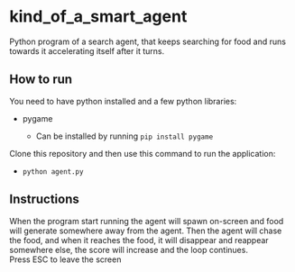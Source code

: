 # kind_of_a_smart_agent

Python program of a search agent, that keeps searching for food and runs towards it accelerating itself after it turns.

## How to run
You need to have python installed and a few python libraries:
 - pygame 


   - Can be installed by running ```pip install pygame```

Clone this repository and then use this command to run the application: 
 - ```python agent.py```
## Instructions
When the program start running the agent will spawn on-screen and food will generate somewhere away from the agent. Then the agent will chase the food, and when it reaches the food, it will disappear and reappear somewhere else, the score will increase and the loop continues.  
Press ESC to leave the screen
